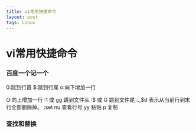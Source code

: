 ```yaml
---
title: vi常用快捷命令
layout: post
tags: Linux
---
```

# vi常用快捷命令 #

### 百度一个记一个

0:跳到行首
$:跳到行尾
o:向下增加一行
<!--more-->
O:向上增加一行
:1 或 gg 跳到文件头
:$ 或 G 跳到文件尾
:.,$d  表示从当前行到末行全部删除掉。
:set nu 查看行号
yy 粘贴
p 复制


### 查找和替换
